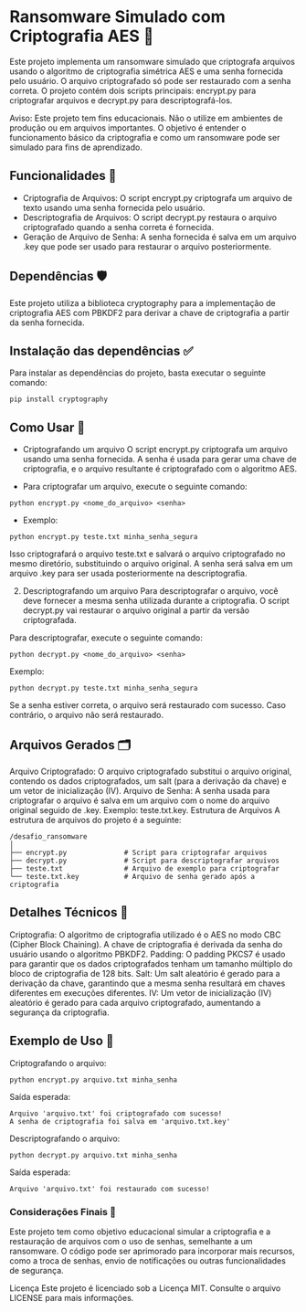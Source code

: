 # Ransomware Simulado com Criptografia AES 🔐
Este projeto implementa um ransomware simulado que criptografa arquivos usando o algoritmo de criptografia simétrica AES e uma senha fornecida pelo usuário. O arquivo criptografado só pode ser restaurado com a senha correta. O projeto contém dois scripts principais: encrypt.py para criptografar arquivos e decrypt.py para descriptografá-los.

Aviso: Este projeto tem fins educacionais. Não o utilize em ambientes de produção ou em arquivos importantes. O objetivo é entender o funcionamento básico da criptografia e como um ransomware pode ser simulado para fins de aprendizado.

## Funcionalidades 📑
- Criptografia de Arquivos: O script encrypt.py criptografa um arquivo de texto usando uma senha fornecida pelo usuário.
- Descriptografia de Arquivos: O script decrypt.py restaura o arquivo criptografado quando a senha correta é fornecida.
- Geração de Arquivo de Senha: A senha fornecida é salva em um arquivo .key que pode ser usado para restaurar o arquivo posteriormente.

## Dependências 🛡
Este projeto utiliza a biblioteca cryptography para a implementação de criptografia AES com PBKDF2 para derivar a chave de criptografia a partir da senha fornecida.

## Instalação das dependências ✅
Para instalar as dependências do projeto, basta executar o seguinte comando:
```
pip install cryptography
```

## Como Usar 🔎
- Criptografando um arquivo
O script encrypt.py criptografa um arquivo usando uma senha fornecida. A senha é usada para gerar uma chave de criptografia, e o arquivo resultante é criptografado com o algoritmo AES.

- Para criptografar um arquivo, execute o seguinte comando:
```
python encrypt.py <nome_do_arquivo> <senha>
```
- Exemplo:
```
python encrypt.py teste.txt minha_senha_segura
```
Isso criptografará o arquivo teste.txt e salvará o arquivo criptografado no mesmo diretório, substituindo o arquivo original. A senha será salva em um arquivo .key para ser usada posteriormente na descriptografia.

2. Descriptografando um arquivo
Para descriptografar o arquivo, você deve fornecer a mesma senha utilizada durante a criptografia. O script decrypt.py vai restaurar o arquivo original a partir da versão criptografada.

Para descriptografar, execute o seguinte comando:
```
python decrypt.py <nome_do_arquivo> <senha>
```
Exemplo:
```
python decrypt.py teste.txt minha_senha_segura
```
Se a senha estiver correta, o arquivo será restaurado com sucesso. Caso contrário, o arquivo não será restaurado.

## Arquivos Gerados 🗂
Arquivo Criptografado: O arquivo criptografado substitui o arquivo original, contendo os dados criptografados, um salt (para a derivação da chave) e um vetor de inicialização (IV).
Arquivo de Senha: A senha usada para criptografar o arquivo é salva em um arquivo com o nome do arquivo original seguido de .key. Exemplo: teste.txt.key.
Estrutura de Arquivos
A estrutura de arquivos do projeto é a seguinte:
```
/desafio_ransomware
│
├── encrypt.py              # Script para criptografar arquivos
├── decrypt.py              # Script para descriptografar arquivos
├── teste.txt               # Arquivo de exemplo para criptografar
└── teste.txt.key           # Arquivo de senha gerado após a criptografia
```

## Detalhes Técnicos 🔗
Criptografia: O algoritmo de criptografia utilizado é o AES no modo CBC (Cipher Block Chaining). A chave de criptografia é derivada da senha do usuário usando o algoritmo PBKDF2.
Padding: O padding PKCS7 é usado para garantir que os dados criptografados tenham um tamanho múltiplo do bloco de criptografia de 128 bits.
Salt: Um salt aleatório é gerado para a derivação da chave, garantindo que a mesma senha resultará em chaves diferentes em execuções diferentes.
IV: Um vetor de inicialização (IV) aleatório é gerado para cada arquivo criptografado, aumentando a segurança da criptografia.

## Exemplo de Uso 📜
Criptografando o arquivo:
```
python encrypt.py arquivo.txt minha_senha
```
Saída esperada:
```
Arquivo 'arquivo.txt' foi criptografado com sucesso!
A senha de criptografia foi salva em 'arquivo.txt.key'
```
Descriptografando o arquivo:
```
python decrypt.py arquivo.txt minha_senha
```
Saída esperada:
```
Arquivo 'arquivo.txt' foi restaurado com sucesso!
```

### Considerações Finais 📳
Este projeto tem como objetivo educacional simular a criptografia e a restauração de arquivos com o uso de senhas, semelhante a um ransomware. O código pode ser aprimorado para incorporar mais recursos, como a troca de senhas, envio de notificações ou outras funcionalidades de segurança.

Licença
Este projeto é licenciado sob a Licença MIT. Consulte o arquivo LICENSE para mais informações.

